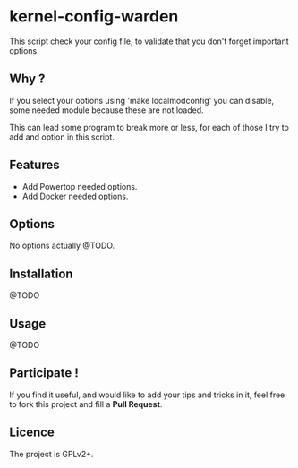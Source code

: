 kernel-config-warden
====================
This script check your config file, to validate that you don't forget important options.

## Why ?
If you select your options using 'make localmodconfig' you can disable,
some needed module because these are not loaded.

This can lead some program to break more or less,
for each of those I try to add and option in this script.

## Features
- Add Powertop needed options.
- Add Docker needed options.

## Options
No options actually @TODO.

## Installation
@TODO

## Usage
@TODO

## Participate !
If you find it useful, and would like to add your tips and tricks in it,
feel free to fork this project and fill a __Pull Request__.

## Licence
The project is GPLv2+.
